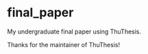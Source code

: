 final_paper
===========

My undergraduate final paper using ThuThesis.

Thanks for the maintainer of ThuThesis!

